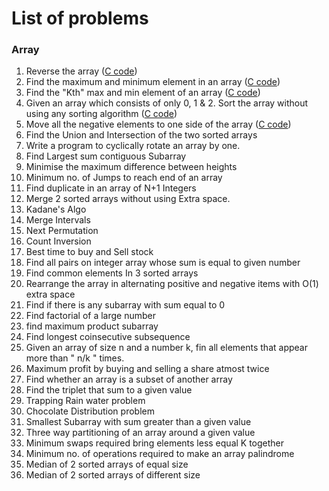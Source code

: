 # List of problems

### **Array**
1. Reverse the array ([C code](https://github.com/scodebox/cp/blob/main/array/1_min_max_of_array.c))
2. Find the maximum and minimum element in an array ([C code](https://github.com/scodebox/cp/blob/main/array/2_reverse_of_array.c))
3. Find the "Kth" max and min element of an array ([C code](https://github.com/scodebox/cp/blob/main/array/3_kth_min_max.c))
4. Given an array which consists of only 0, 1 & 2. Sort the array without using any sorting algorithm ([C code](https://github.com/scodebox/cp/blob/main/array/4_sort_012.c))
5. Move all the negative elements to one side of the array ([C code](https://github.com/scodebox/cp/blob/main/array/5_move_all_negative_elements.c))
6. Find the Union and Intersection of the two sorted arrays
7. Write a program to cyclically rotate an array by one.
8. Find Largest sum contiguous Subarray
9. Minimise the maximum difference between heights
10. Minimum no. of Jumps to reach end of an array
11. Find duplicate in an array of N+1 Integers
12. Merge 2 sorted arrays without using Extra space.
13. Kadane's Algo
14. Merge Intervals
15. Next Permutation
16. Count Inversion
17. Best time to buy and Sell stock
18. Find all pairs on integer array whose sum is equal to given number
19. Find common elements In 3 sorted arrays
20. Rearrange the array in alternating positive and negative items with O(1) extra space
21. Find if there is any subarray with sum equal to 0
22. Find factorial of a large number
23. find maximum product subarray 
24. Find longest coinsecutive subsequence
25. Given an array of size n and a number k, fin all elements that appear more than " n/k " times.
26. Maximum profit by buying and selling a share atmost twice
27. Find whether an array is a subset of another array
28. Find the triplet that sum to a given value
29. Trapping Rain water problem
30. Chocolate Distribution problem
31. Smallest Subarray with sum greater than a given value
32. Three way partitioning of an array around a given value
33. Minimum swaps required bring elements less equal K together
34. Minimum no. of operations required to make an array palindrome
35. Median of 2 sorted arrays of equal size
36. Median of 2 sorted arrays of different size